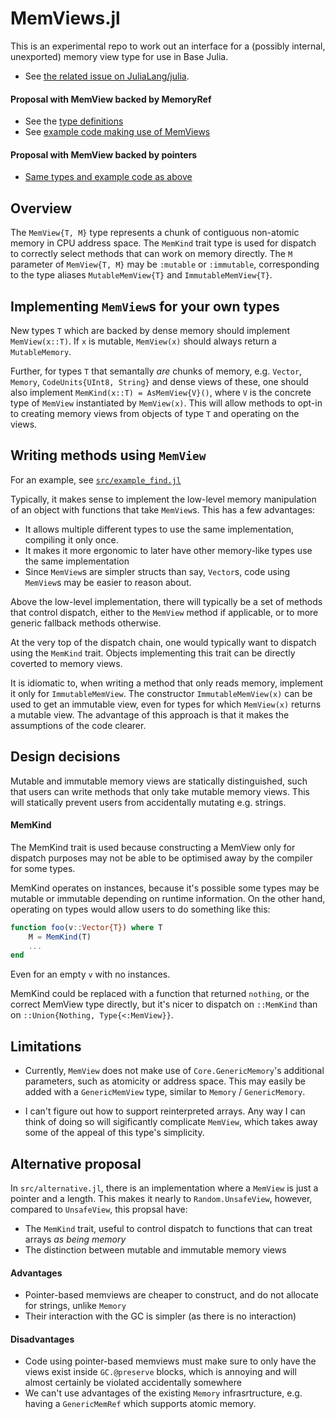# MemViews.jl
This is an experimental repo to work out an interface for a (possibly internal, unexported)
memory view type for use in Base Julia.

* See [the related issue on JuliaLang/julia](https://github.com/JuliaLang/julia/issues/54581).

#### Proposal with MemView backed by MemoryRef
* See the [type definitions](https://github.com/jakobnissen/MemViews.jl/blob/master/src/MemViews.jl)
* See [example code making use of MemViews](https://github.com/jakobnissen/MemViews.jl/blob/master/src/example_find.jl)

#### Proposal with MemView backed by pointers
* [Same types and example code as above](https://github.com/jakobnissen/MemViews.jl/blob/master/src/alternative.jl)

## Overview
The `MemView{T, M}` type represents a chunk of contiguous non-atomic memory in CPU address space.
The `MemKind` trait type is used for dispatch to correctly select methods that can
work on memory directly.
The `M` parameter of `MemView{T, M}` may be `:mutable` or `:immutable`, corresponding
to the type aliases `MutableMemView{T}` and `ImmutableMemView{T}`.

## Implementing `MemView`s for your own types
New types `T` which are backed by dense memory should implement `MemView(x::T)`.
If `x` is mutable, `MemView(x)` should always return a `MutableMemory`.

Further, for types `T` that semantally _are_ chunks of memory, e.g. `Vector`,
`Memory`, `CodeUnits{UInt8, String}` and dense views of these, one should also
implement `MemKind(x::T) = AsMemView{V}()`, where `V` is the concrete type of `MemView`
instantiated by `MemView(x)`.
This will allow methods to opt-in to creating memory views from objects of type `T`
and operating on the views.

## Writing methods using `MemView`
For an example, see [`src/example_find.jl`](https://github.com/jakobnissen/MemViews.jl/blob/master/src/example_find.jl)

Typically, it makes sense to implement the low-level memory manipulation of an object
with functions that take `MemView`s. This has a few advantages:
* It allows multiple different types to use the same implementation, compiling it only once.
* It makes it more ergonomic to later have other memory-like types use the same implementation
* Since `MemView`s are simpler structs than say, `Vector`s, code using
  `MemView`s may be easier to reason about.

Above the low-level implementation, there will typically be a set of methods that
control dispatch, either to the `MemView` method if applicable, or to more generic
fallback methods otherwise.

At the very top of the dispatch chain, one would typically want to dispatch using
the `MemKind` trait. Objects implementing this trait can be directly coverted to
memory views.

It is idiomatic to, when writing a method that only reads memory, implement it
only for `ImmutableMemView`. The constructor `ImmutableMemView(x)` can be used
to get an immutable view, even for types for which `MemView(x)` returns a mutable view.
The advantage of this approach is that it makes the assumptions of the code clearer.

## Design decisions
Mutable and immutable memory views are statically distinguished, such that users
can write methods that only take mutable memory views.
This will statically prevent users from accidentally mutating e.g. strings.

#### MemKind
The MemKind trait is used because constructing a MemView only for dispatch purposes
may not be able to be optimised away by the compiler for some types.

MemKind operates on instances, because it's possible some types may
be mutable or immutable depending on runtime information.
On the other hand, operating on types would allow users to do something
like this:

```julia
function foo(v::Vector{T}) where T
    M = MemKind(T)
    ...
end
```
Even for an empty `v` with no instances.

MemKind could be replaced with a function that returned `nothing`, or the correct
MemView type directly, but it's nicer to dispatch on `::MemKind` than on `::Union{Nothing, Type{<:MemView}}`.

## Limitations
* Currently, `MemView` does not make use of `Core.GenericMemory`'s additional parameters, such as
  atomicity or address space.
  This may easily be added with a `GenericMemView` type, similar to `Memory` / `GenericMemory`.

* I can't figure out how to support reinterpreted arrays.
  Any way I can think of doing so will sigificantly complicate `MemView`, which takes away some of
  the appeal of this type's simplicity.

## Alternative proposal
In `src/alternative.jl`, there is an implementation where a `MemView` is just a pointer and a length.
This makes it nearly to `Random.UnsafeView`, however, compared to `UnsafeView`, this propsal have:

* The `MemKind` trait, useful to control dispatch to functions that can treat arrays _as being memory_
* The distinction between mutable and immutable memory views

#### Advantages
* Pointer-based memviews are cheaper to construct, and do not allocate for strings, unlike `Memory`
* Their interaction with the GC is simpler (as there is no interaction)

#### Disadvantages
* Code using pointer-based memviews must make sure to only have the views exist inside `GC.@preserve` blocks,
  which is annoying and will almost certainly be violated accidentally somewhere
* We can't use advantages of the existing `Memory` infrasrtructure, e.g. having a `GenericMemRef` which supports
  atomic memory.